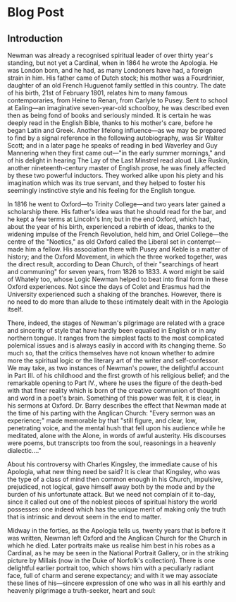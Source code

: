 # Blog Post

## Introduction

Newman was already a recognised spiritual leader of over thirty year's standing, but not yet a Cardinal, when in 1864 he wrote the Apologia. He was London born, and he had, as many Londoners have had, a foreign strain in him. His father came of Dutch stock; his mother was a Fourdrinier, daughter of an old French Huguenot family settled in this country. The date of his birth, 21st of February 1801, relates him to many famous contemporaries, from Heine to Renan, from Carlyle to Pusey. Sent to school at Ealing—an imaginative seven-year-old schoolboy, he was described even then as being fond of books and seriously minded. It is certain he was deeply read in the English Bible, thanks to his mother's care, before he began Latin and Greek. Another lifelong influence—as we may be prepared to find by a signal reference in the following autobiography, was Sir Walter Scott; and in a later page he speaks of reading in bed Waverley and Guy Mannering when they first came out—"in the early summer mornings," and of his delight in hearing The Lay of the Last Minstrel read aloud. Like Ruskin, another nineteenth-century master of English prose, he was finely affected by these two powerful inductors. They worked alike upon his piety and his imagination which was its true servant, and they helped to foster his seemingly instinctive style and his feeling for the English tongue.

In 1816 he went to Oxford—to Trinity College—and two years later gained a scholarship there. His father's idea was that he should read for the bar, and he kept a few terms at Lincoln's Inn; but in the end Oxford, which had, about the year of his birth, experienced a rebirth of ideas, thanks to the widening impulse of the French Revolution, held him, and Oriel College—the centre of the "Noetics," as old Oxford called the Liberal set in contempt—made him a fellow. His association there with Pusey and Keble is a matter of history; and the Oxford Movement, in which the three worked together, was the direct result, according to Dean Church, of their "searchings of heart and communing" for seven years, from 1826 to 1833. A word might be said of Whately too, whose Logic Newman helped to beat into final form in these Oxford experiences. Not since the days of Colet and Erasmus had the University experienced such a shaking of the branches. However, there is no need to do more than allude to these intimately dealt with in the Apologia itself.

There, indeed, the stages of Newman's pilgrimage are related with a grace and sincerity of style that have hardly been equalled in English or in any northern tongue. It ranges from the simplest facts to the most complicated polemical issues and is always easily in accord with its changing theme. So much so, that the critics themselves have not known whether to admire more the spiritual logic or the literary art of the writer and self-confessor. We may take, as two instances of Newman's power, the delightful account in Part III. of his childhood and the first growth of his religious belief; and the remarkable opening to Part IV., where he uses the figure of the death-bed with that finer reality which is born of the creative communion of thought and word in a poet's brain. Something of this power was felt, it is clear, in his sermons at Oxford. Dr. Barry describes the effect that Newman made at the time of his parting with the Anglican Church: "Every sermon was an experience;" made memorable by that "still figure, and clear, low, penetrating voice, and the mental hush that fell upon his audience while he meditated, alone with the Alone, in words of awful austerity. His discourses were poems, but transcripts too from the soul, reasonings in a heavenly dialectic...."

About his controversy with Charles Kingsley, the immediate cause of his Apologia, what new thing need be said? It is clear that Kingsley, who was the type of a class of mind then common enough in his Church, impulsive, prejudiced, not logical, gave himself away both by the mode and by the burden of his unfortunate attack. But we need not complain of it to-day, since it called out one of the noblest pieces of spiritual history the world possesses: one indeed which has the unique merit of making only the truth that is intrinsic and devout seem in the end to matter.

Midway in the forties, as the Apologia tells us, twenty years that is before it was written, Newman left Oxford and the Anglican Church for the Church in which he died. Later portraits make us realise him best in his robes as a Cardinal, as he may be seen in the National Portrait Gallery, or in the striking picture by Millais (now in the Duke of Norfolk's collection). There is one delightful earlier portrait too, which shows him with a peculiarly radiant face, full of charm and serene expectancy; and with it we may associate these lines of his—sincere expression of one who was in all his earthly and heavenly pilgrimage a truth-seeker, heart and soul:
